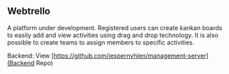 ## Webtrello

A platform under development. Registered users can create kankan boards to easily add and view activities using drag and drop technology. It is also possible to create teams to assign members to specific activities.

Backend:
View [https://github.com/jespernyhlen/management-server](Backend Repo)

